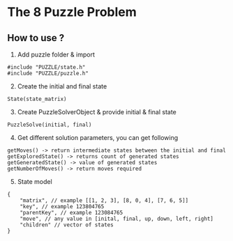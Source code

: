 # The 8 Puzzle Problem

## How to use ?
1. Add puzzle folder & import
```
#include "PUZZLE/state.h"
#include "PUZZLE/puzzle.h"

```

2. Create the initial and final state

```
State(state_matrix)
```

3. Create PuzzleSolverObject & provide initial & final state
```
PuzzleSolve(initial, final)
```

4. Get different solution parameters, you can get following
```
getMoves() -> return intermediate states between the initial and final
getExploredState() -> returns count of generated states
getGeneratedState() -> value of generated states
getNumberOfMoves() -> return moves required
```

5. State model
```
{
    "matrix", // example [[1, 2, 3], [8, 0, 4], [7, 6, 5]]
    "key", // example 123804765
    "parentKey", // example 123084765
    "move", // any value in [inital, final, up, down, left, right]
    "children" // vector of states
}
```